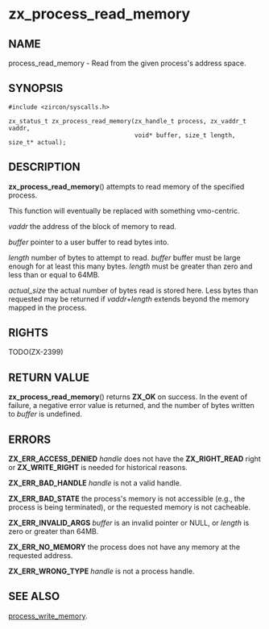 # zx_process_read_memory

## NAME

process_read_memory - Read from the given process's address space.

## SYNOPSIS

```
#include <zircon/syscalls.h>

zx_status_t zx_process_read_memory(zx_handle_t process, zx_vaddr_t vaddr,
                                   void* buffer, size_t length, size_t* actual);

```

## DESCRIPTION

**zx_process_read_memory**() attempts to read memory of the specified process.

This function will eventually be replaced with something vmo-centric.

*vaddr* the address of the block of memory to read.

*buffer* pointer to a user buffer to read bytes into.

*length* number of bytes to attempt to read. *buffer* buffer must be large
enough for at least this many bytes.
*length* must be greater than zero and less than or equal to 64MB.

*actual_size* the actual number of bytes read is stored here.
Less bytes than requested may be returned if *vaddr*+*length*
extends beyond the memory mapped in the process.

## RIGHTS

TODO(ZX-2399)

## RETURN VALUE

**zx_process_read_memory**() returns **ZX_OK** on success.
In the event of failure, a negative error value is returned, and the number of
bytes written to *buffer* is undefined.

## ERRORS

**ZX_ERR_ACCESS_DENIED**  *handle* does not have the **ZX_RIGHT_READ** right
or
**ZX_WRITE_RIGHT** is needed for historical reasons.

**ZX_ERR_BAD_HANDLE**  *handle* is not a valid handle.

**ZX_ERR_BAD_STATE**  the process's memory is not accessible (e.g.,
the process is being terminated),
or the requested memory is not cacheable.

**ZX_ERR_INVALID_ARGS** *buffer* is an invalid pointer or NULL,
or *length* is zero or greater than 64MB.

**ZX_ERR_NO_MEMORY** the process does not have any memory at the
requested address.

**ZX_ERR_WRONG_TYPE**  *handle* is not a process handle.

## SEE ALSO

[process_write_memory](process_write_memory.md).
